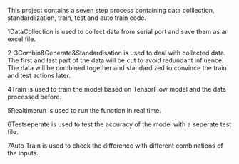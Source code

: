 This project contains a seven step process containing data colllection, standardlization, train, test and auto train code.

1DataCollection is used to collect data from serial port and save them as an excel file.

2-3Combin&Generate&Standardisation is used to deal with collected data. The first and last part of the data will be cut to avoid redundant influence. The data will be combined together and standardized to convince the train and test actions later.

4Train is used to train the model based on TensorFlow model and the data processed before.

5Realtimerun is used to run the function in real time.

6Testseperate is used to test the accuracy of the model with a seperate test file.

7Auto Train is used to check the difference with different combinations of the inputs.
